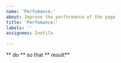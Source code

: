 ```yaml
---
name: 'Perfomance:'
about: Improve the performance of the page
title: 'Perfomance:'
labels: ''
assignees: Inotila

---
```


** do ** so that ** result**
